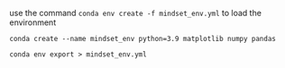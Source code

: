 use the command `conda env create -f mindset_env.yml` to load the environment


`conda create --name mindset_env python=3.9 matplotlib numpy pandas`

`conda env export > mindset_env.yml`